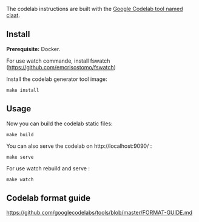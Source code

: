 The codelab instructions are built with the [Google Codelab tool named claat](https://github.com/googlecodelabs/tools).

## Install

**Prerequisite:** Docker.

For use watch commande, install fswatch (https://github.com/emcrisostomo/fswatch)

Install the codelab generator tool image:
```
make install
```

## Usage

Now you can build the codelab static files:
```
make build
```

You can also serve the codelab on http://localhost:9090/ :
```
make serve
```

For use watch rebuild and serve :
```
make watch
```

## Codelab format guide

https://github.com/googlecodelabs/tools/blob/master/FORMAT-GUIDE.md